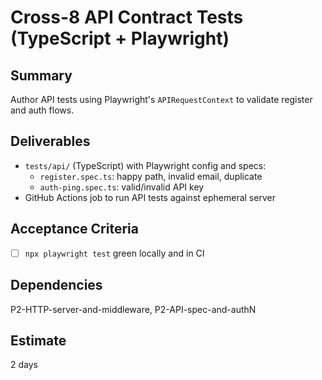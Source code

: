 # Cross-8 API Contract Tests (TypeScript + Playwright)

## Summary
Author API tests using Playwright's `APIRequestContext` to validate register and auth flows.

## Deliverables
- `tests/api/` (TypeScript) with Playwright config and specs:
  - `register.spec.ts`: happy path, invalid email, duplicate
  - `auth-ping.spec.ts`: valid/invalid API key
- GitHub Actions job to run API tests against ephemeral server

## Acceptance Criteria
- [ ] `npx playwright test` green locally and in CI

## Dependencies
P2-HTTP-server-and-middleware, P2-API-spec-and-authN

## Estimate
2 days


